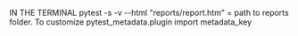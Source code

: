IN THE TERMINAL
pytest -s -v --html "reports/report.htm" = path to reports folder. To customize pytest_metadata.plugin import metadata_key
